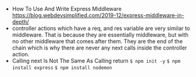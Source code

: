 - How To Use And Write Express Middleware https://blog.webdevsimplified.com/2019-12/express-middleware-in-depth/
- controller actions which have a req, and res variable are very similar to middleware. That is because they are essentially middleware, but with no other middleware that comes after them. They are the end of the chain which is why there are never any next calls inside the controller action.
- Calling next Is Not The Same As Calling return
```$ npm init -y```
```$ npm install express```
```$ npm install nodemon```
